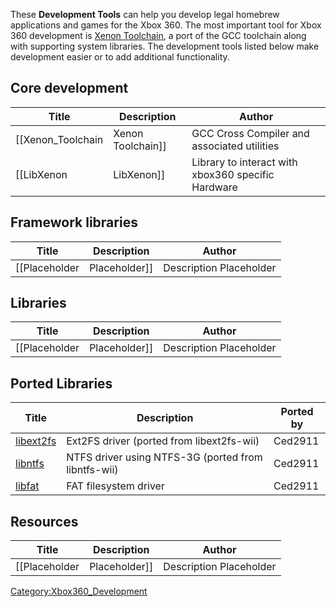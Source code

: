 These **Development Tools** can help you develop legal homebrew
applications and games for the Xbox 360. The most important tool for
Xbox 360 development is [Xenon Toolchain](Xenon_Toolchain "wikilink"), a
port of the GCC toolchain along with supporting system libraries. The
development tools listed below make development easier or to add
additional
functionality.

## Core development

| Title                | Description         | Author                                             |
| -------------------- | ------------------- | -------------------------------------------------- |
| \[\[Xenon_Toolchain | Xenon Toolchain\]\] | GCC Cross Compiler and associated utilities        |
| \[\[LibXenon         | LibXenon\]\]        | Library to interact with xbox360 specific Hardware |

## Framework libraries

| Title           | Description     | Author                  |
| --------------- | --------------- | ----------------------- |
| \[\[Placeholder | Placeholder\]\] | Description Placeholder |

## Libraries

| Title           | Description     | Author                  |
| --------------- | --------------- | ----------------------- |
| \[\[Placeholder | Placeholder\]\] | Description Placeholder |

## Ported Libraries

| Title                                                        | Description                                         | Ported by |
| ------------------------------------------------------------ | --------------------------------------------------- | --------- |
| [libext2fs](https://github.com/LibXenonProject/ext2fs-xenon) | Ext2FS driver (ported from libext2fs-wii)           | Ced2911   |
| [libntfs](https://github.com/LibXenonProject/ntfs-xenon)     | NTFS driver using NTFS-3G (ported from libntfs-wii) | Ced2911   |
| [libfat](https://github.com/LibXenonProject/fat-xenon)       | FAT filesystem driver                               | Ced2911   |

## Resources

| Title           | Description     | Author                  |
| --------------- | --------------- | ----------------------- |
| \[\[Placeholder | Placeholder\]\] | Description Placeholder |

[Category:Xbox360_Development](Category:Xbox360_Development "wikilink")